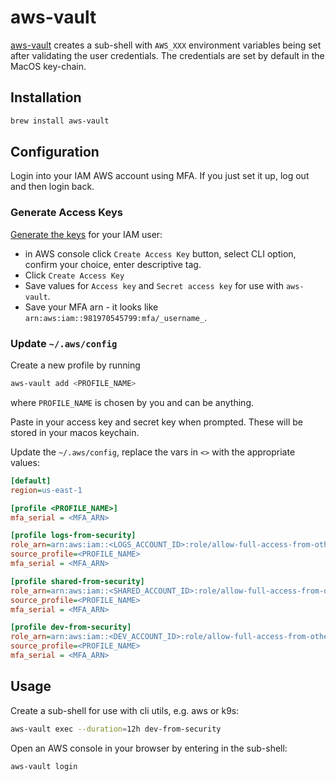 # aws-vault

[aws-vault](https://github.com/99designs/aws-vault) creates a sub-shell with
`AWS_XXX` environment variables being set after validating the user credentials.
The credentials are set by default in the MacOS key-chain.

## Installation

```sh
brew install aws-vault
```

## Configuration

Login into your IAM AWS account using MFA.  If you just set it up, log out and
then login back.

### Generate Access Keys

[Generate the keys](https://docs.aws.amazon.com/IAM/latest/UserGuide/id_credentials_access-keys.html#Using_CreateAccessKey)
for your IAM user:

* in AWS console click `Create Access Key` button, select CLI option, confirm
your choice, enter descriptive tag.
* Click `Create Access Key`
* Save values for `Access key` and `Secret access key` for use with `aws-vault`.
* Save your MFA arn - it looks like `arn:aws:iam::981970545799:mfa/_username_`.

### Update `~/.aws/config`

Create a new profile by running
```sh
aws-vault add <PROFILE_NAME>
```
where `PROFILE_NAME` is chosen by you and can be anything.

Paste in your access key and secret key when prompted.  These will be stored
in your macos keychain.

Update the `~/.aws/config`, replace the vars in `<>` with the appropriate values:
```ini
[default]
region=us-east-1

[profile <PROFILE_NAME>]
mfa_serial = <MFA_ARN>

[profile logs-from-security]
role_arn=arn:aws:iam::<LOGS_ACCOUNT_ID>:role/allow-full-access-from-other-accounts
source_profile=<PROFILE_NAME>
mfa_serial = <MFA_ARN>

[profile shared-from-security]
role_arn=arn:aws:iam::<SHARED_ACCOUNT_ID>:role/allow-full-access-from-other-accounts
source_profile=<PROFILE_NAME>
mfa_serial = <MFA_ARN>

[profile dev-from-security]
role_arn=arn:aws:iam::<DEV_ACCOUNT_ID>:role/allow-full-access-from-other-accounts
source_profile=<PROFILE_NAME>
mfa_serial = <MFA_ARN>
```

## Usage

Create a sub-shell for use with cli utils, e.g. aws or k9s:
```sh
aws-vault exec --duration=12h dev-from-security
```

Open an AWS console in your browser by entering in the sub-shell:
```sh
aws-vault login
```
